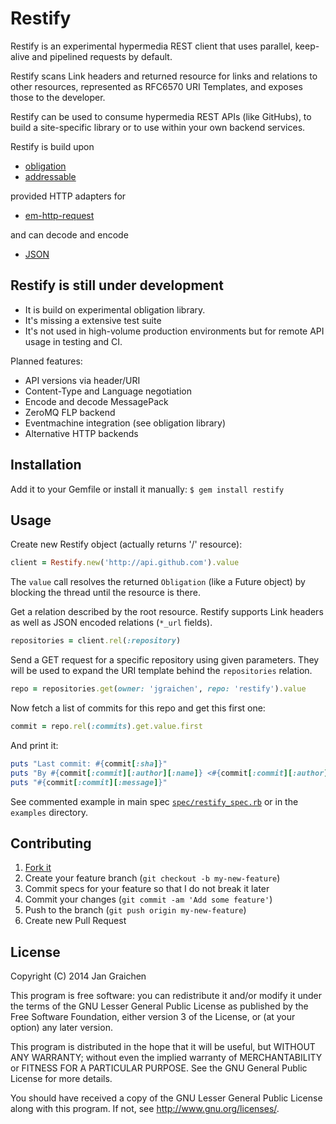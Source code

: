 # Restify

Restify is an experimental hypermedia REST client that uses parallel, keep-alive and pipelined requests by default.

Restify scans Link headers and returned resource for links and relations to other resources, represented as RFC6570 URI Templates, and exposes those to the developer.

Restify can be used to consume hypermedia REST APIs (like GitHubs), to build a site-specific library or to use within your own backend services.

Restify is build upon

* [obligation](https://github.com/jgraichen/obligation)
* [addressable](https://github.com/sporkmonger/addressable)

provided HTTP adapters for

* [em-http-request](https://github.com/igrigorik/em-http-request)

and can decode and encode

* [JSON](https://github.com/intridea/multi_json)

## Restify is still under development

* It is build on experimental obligation library.
* It's missing a extensive test suite
* It's not used in high-volume production environments but for remote API usage in testing and CI.

Planned features:

* API versions via header/URI
* Content-Type and Language negotiation
* Encode and decode MessagePack
* ZeroMQ FLP backend
* Eventmachine integration (see obligation library)
* Alternative HTTP backends

## Installation

Add it to your Gemfile or install it manually: `$ gem install restify`

## Usage

Create new Restify object (actually returns '/' resource):

```ruby
client = Restify.new('http://api.github.com').value
```

The `value` call resolves the returned `Obligation` (like a Future object) by blocking the thread until the resource is there.

Get a relation described by the root resource. Restify supports Link headers as well as JSON encoded relations (`*_url` fields).

```ruby
repositories = client.rel(:repository)
```

Send a GET request for a specific repository using given parameters. They will be used to expand the URI template behind the `repositories` relation.

```ruby
repo = repositories.get(owner: 'jgraichen', repo: 'restify').value
```

Now fetch a list of commits for this repo and get this first one:

```ruby
commit = repo.rel(:commits).get.value.first
```

And print it:

```ruby
puts "Last commit: #{commit[:sha]}"
puts "By #{commit[:commit][:author][:name]} <#{commit[:commit][:author][:email]}>"
puts "#{commit[:commit][:message]}"
```

See commented example in main spec [`spec/restify_spec.rb`](https://github.com/jgraichen/restify/blob/master/spec/restify_spec.rb#L100) or in the `examples` directory.

## Contributing

1. [Fork it](http://github.com/jgraichen/restify/fork)
2. Create your feature branch (`git checkout -b my-new-feature`)
3. Commit specs for your feature so that I do not break it later
4. Commit your changes (`git commit -am 'Add some feature'`)
5. Push to the branch (`git push origin my-new-feature`)
6. Create new Pull Request

## License

Copyright (C) 2014 Jan Graichen

This program is free software: you can redistribute it and/or modify it under the terms of the GNU Lesser General Public License as published by the Free Software Foundation, either version 3 of the License, or (at your option) any later version.

This program is distributed in the hope that it will be useful, but WITHOUT ANY WARRANTY; without even the implied warranty of MERCHANTABILITY or FITNESS FOR A PARTICULAR PURPOSE.  See the GNU General Public License for more details.

You should have received a copy of the GNU Lesser General Public License along with this program.  If not, see <http://www.gnu.org/licenses/>.
